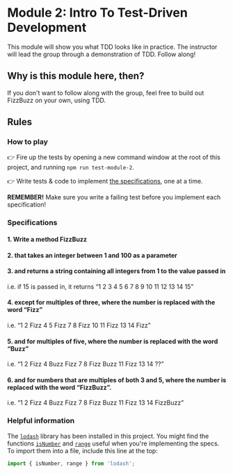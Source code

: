 # Module 2: Intro To Test-Driven Development

This module will show you what TDD looks like in practice. The instructor will lead the group through a demonstration of TDD. Follow along!

## Why is this module here, then?

If you don't want to follow along with the group, feel free to build out FizzBuzz on your own, using TDD.

## Rules

### How to play

&#128073; Fire up the tests by opening a new command window at the root of this project, and running `npm run test-module-2`.

&#128073; Write tests & code to implement [the specifications](#specifications), one at a time.

**REMEMBER!** Make sure you write a failing test before you implement each specification!

### Specifications

#### 1. Write a method FizzBuzz

#### 2. that takes an integer between 1 and 100 as a parameter

#### 3. and returns a string containing all integers from 1 to the value passed in

i.e. if 15 is passed in, it returns “1 2 3 4 5 6 7 8 9 10 11 12 13 14 15”

#### 4. except for multiples of three, where the number is replaced with the word “Fizz”

i.e. “1 2 Fizz 4 5 Fizz 7 8 Fizz 10 11 Fizz 13 14 Fizz”

#### 5. and for multiples of five, where the number is replaced with the word “Buzz”

i.e. “1 2 Fizz 4 Buzz Fizz 7 8 Fizz Buzz 11 Fizz 13 14 ??”

#### 6. and for numbers that are multiples of both 3 and 5, where the number is replaced with the word “FizzBuzz”.

i.e. “1 2 Fizz 4 Buzz Fizz 7 8 Fizz Buzz 11 Fizz 13 14 FizzBuzz”

### Helpful information

The [`lodash`](https://lodash.com/docs) library has been installed in this project. You might find the functions [`isNumber`](https://lodash.com/docs#isNumber) and [`range`](https://lodash.com/docs#range) useful when you're implementing the specs. To import them into a file, include this line at the top:

```javascript
import { isNumber, range } from 'lodash';
```
